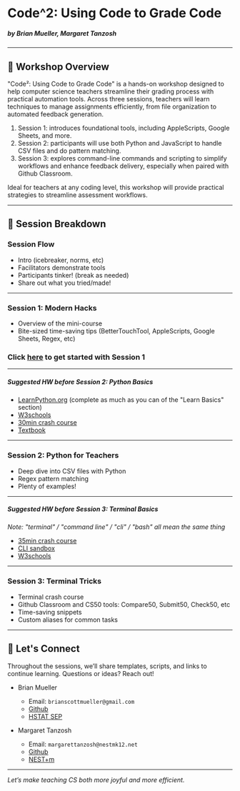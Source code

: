 # Code^2: Using Code to Grade Code

##### by Brian Mueller, Margaret Tanzosh

---

## 🧠 Workshop Overview

"Code²: Using Code to Grade Code" is a hands-on workshop designed to help computer science teachers streamline their grading process with practical automation tools. Across three sessions, teachers will learn techniques to manage assignments efficiently, from file organization to automated feedback generation. 
1. Session 1: introduces foundational tools, including AppleScripts, Google Sheets, and more. 
2. Session 2: participants will use both Python and JavaScript to handle CSV files and do pattern matching. 
3. Session 3: explores command-line commands and scripting to simplify workflows and enhance feedback delivery, especially when paired with Github Classroom.

Ideal for teachers at any coding level, this workshop will provide practical strategies to streamline assessment workflows.

---

## 📅 Session Breakdown

### Session Flow

* Intro (icebreaker, norms, etc)
* Facilitators demonstrate tools
* Participants tinker! (break as needed)
* Share out what you tried/made!

---

### Session 1: Modern Hacks

* Overview of the mini-course
* Bite-sized time-saving tips (BetterTouchTool, AppleScripts, Google Sheets, Regex, etc)

### Click [here](session1/README.md) to get started with Session 1

---

##### Suggested HW before Session 2: Python Basics

* [LearnPython.org](https://www.learnpython.org/) (complete as much as you can of the "Learn Basics" section)
* [W3schools](https://www.w3schools.com/python/)
* [30min crash course](https://www.youtube.com/watch?v=WEm3EUdicDg)
* [Textbook](https://static.realpython.com/python-basics-sample-chapters.pdf)

---

### Session 2: Python for Teachers

* Deep dive into CSV files with Python
* Regex pattern matching
* Plenty of examples!

---

##### Suggested HW before Session 3: Terminal Basics

_Note: "terminal" / "command line" / "cli" / "bash" all mean the same thing_

* [35min crash course](https://www.youtube.com/watch?v=Urc_qf9HlR0)
* [CLI sandbox](https://hstatsep.github.io/jscli/)
* [W3schools](https://www.w3schools.com/whatis/whatis_cli.asp)

---

### Session 3: Terminal Tricks

* Terminal crash course
* Github Classroom and CS50 tools: Compare50, Submit50, Check50, etc
* Time-saving snippets
* Custom aliases for common tasks

---

## 🔗 Let's Connect

Throughout the sessions, we’ll share templates, scripts, and links to continue learning. Questions or ideas? Reach out!

* Brian Mueller
  * Email: `brianscottmueller@gmail.com`
  * [Github](https://github.com/brianmueller)
  * [HSTAT SEP](https://hstatsep.github.io/)

* Margaret Tanzosh
  * Email: `margarettanzosh@nestmk12.net`
  * [Github](https://github.com/cs50nestm)
  * [NEST+m](https://nestmk12.net/upper)

---
*Let’s make teaching CS both more joyful and more efficient.*
